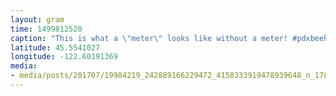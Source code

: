 ```yaml
---
layout: gram
time: 1499812520
caption: "This is what a \"meter\" looks like without a meter! #pdxbeehive"
latitude: 45.5541027
longitude: -122.60191369
media:
- media/posts/201707/19984219_242889166229472_4158333919478939648_n_17863180546166967.jpg
---
```

